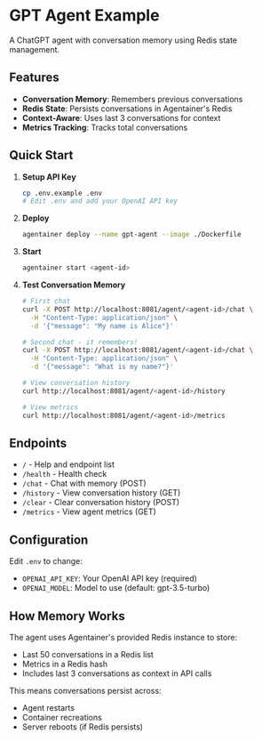 # GPT Agent Example

A ChatGPT agent with conversation memory using Redis state management.

## Features

- **Conversation Memory**: Remembers previous conversations
- **Redis State**: Persists conversations in Agentainer's Redis
- **Context-Aware**: Uses last 3 conversations for context
- **Metrics Tracking**: Tracks total conversations

## Quick Start

1. **Setup API Key**
   ```bash
   cp .env.example .env
   # Edit .env and add your OpenAI API key
   ```

2. **Deploy**
   ```bash
   agentainer deploy --name gpt-agent --image ./Dockerfile
   ```

3. **Start**
   ```bash
   agentainer start <agent-id>
   ```

4. **Test Conversation Memory**
   ```bash
   # First chat
   curl -X POST http://localhost:8081/agent/<agent-id>/chat \
     -H "Content-Type: application/json" \
     -d '{"message": "My name is Alice"}'
   
   # Second chat - it remembers!
   curl -X POST http://localhost:8081/agent/<agent-id>/chat \
     -H "Content-Type: application/json" \
     -d '{"message": "What is my name?"}'
   
   # View conversation history
   curl http://localhost:8081/agent/<agent-id>/history
   
   # View metrics
   curl http://localhost:8081/agent/<agent-id>/metrics
   ```

## Endpoints

- `/` - Help and endpoint list
- `/health` - Health check
- `/chat` - Chat with memory (POST)
- `/history` - View conversation history (GET)
- `/clear` - Clear conversation history (POST)
- `/metrics` - View agent metrics (GET)

## Configuration

Edit `.env` to change:
- `OPENAI_API_KEY`: Your OpenAI API key (required)
- `OPENAI_MODEL`: Model to use (default: gpt-3.5-turbo)

## How Memory Works

The agent uses Agentainer's provided Redis instance to store:
- Last 50 conversations in a Redis list
- Metrics in a Redis hash
- Includes last 3 conversations as context in API calls

This means conversations persist across:
- Agent restarts
- Container recreations  
- Server reboots (if Redis persists)